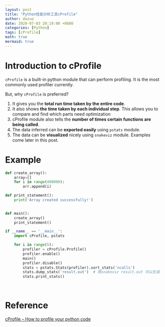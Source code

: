 ```yaml
---
layout: post
title: "Python性能分析工具cProfile"
author: dazuo
date: 2020-07-03 20:19:00 +0800
categories: [Python]
tags: [cProfile]
math: true
mermaid: true
---
```


# Introduction to cProfile

`cProfile` is a built-in python module that can perform profiling. It is the most commonly used profiler currently.

But, why `cProfile` is preferred?

1. It gives you the **total run time taken by the entire code**.
2. It also shows **the time taken by each individual step**. This allows you to compare and find which parts need optimization
3. cProfile module also tells the **number of times certain functions are being called**.
4. The data inferred can be **exported easily** using `pstats` module.
5. The data can be **visualized** nicely using `snakeviz` module. Examples come later in this post.



# Example

```python
def create_array():
    array=[]
    for i in range(400000):
        arr.append(i)

def print_statement():
    print('Array created successfully!')

    
def main():
    create_array()
    print_statement()

if __name__ == '__main__':
    import cProfile, pstats

    for i in range(5):
        profiler = cProfile.Profile()
        profiler.enable()
        main()
        profiler.disable()
        stats = pstats.Stats(profiler).sort_stats('ncalls')
        stats.dump_stats('result.out')  # 用snakeviz result.out 可以生成网页版调用图, pip install snakeviz
        stats.print_stats()
    
        
```



# Reference

[cProfile – How to profile your python code](https://www.machinelearningplus.com/python/cprofile-how-to-profile-your-python-code/)

